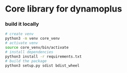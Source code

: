 # Core library for dynamoplus

### build it locally

```bash
# create venv
python3 -m venv core_venv
# activate venv
source core_venv/bin/activate
# install dependencies
python3 install -r requirements.txt
# build the package
python3 setup.py sdist bdist_wheel
```